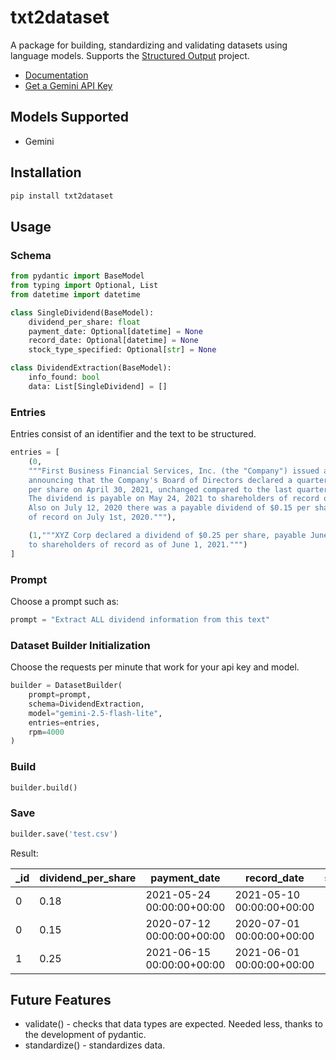 # txt2dataset
A package for building, standardizing and validating datasets using language models. Supports the [Structured Output](https://github.com/Structured-Output) project. 

* [Documentation](https://john-friedman.github.io/txt2dataset/dataset_builder.html)
* [Get a Gemini API Key](https://ai.google.dev/gemini-api/docs/api-key)

## Models Supported
* Gemini

## Installation

```bash
pip install txt2dataset
```

## Usage

### Schema

```python
from pydantic import BaseModel
from typing import Optional, List
from datetime import datetime

class SingleDividend(BaseModel):
    dividend_per_share: float
    payment_date: Optional[datetime] = None
    record_date: Optional[datetime] = None
    stock_type_specified: Optional[str] = None

class DividendExtraction(BaseModel):
    info_found: bool
    data: List[SingleDividend] = []
```

### Entries
Entries consist of an identifier and the text to be structured.
```python
entries = [
    (0,
    """First Business Financial Services, Inc. (the "Company") issued a press release today 
    announcing that the Company's Board of Directors declared a quarterly dividend of $0.18 
    per share on April 30, 2021, unchanged compared to the last quarterly dividend per share. 
    The dividend is payable on May 24, 2021 to shareholders of record on May 10, 2021. 
    Also on July 12, 2020 there was a payable dividend of $0.15 per share to shareholders 
    of record on July 1st, 2020."""),

    (1,"""XYZ Corp declared a dividend of $0.25 per share, payable June 15, 2021 
    to shareholders of record as of June 1, 2021.""")
]
```

### Prompt
Choose a prompt such as:
```python
prompt = "Extract ALL dividend information from this text"
```

### Dataset Builder Initialization

Choose the requests per minute that work for your api key and model.

```python
builder = DatasetBuilder(
    prompt=prompt,
    schema=DividendExtraction,
    model="gemini-2.5-flash-lite",
    entries=entries,
    rpm=4000
)
```

### Build
```python
builder.build()
```

### Save
```python
builder.save('test.csv')
```

Result:

| _id | dividend_per_share | payment_date                  | record_date                   | stock_type_specified |
|-----|---------------------|-------------------------------|-------------------------------|-----------------------|
| 0   | 0.18                | 2021-05-24 00:00:00+00:00    | 2021-05-10 00:00:00+00:00    |                       |
| 0   | 0.15                | 2020-07-12 00:00:00+00:00    | 2020-07-01 00:00:00+00:00    |                       |
| 1   | 0.25                | 2021-06-15 00:00:00+00:00    | 2021-06-01 00:00:00+00:00    |                       |


## Future Features
* validate() - checks that data types are expected. Needed less, thanks to the development of pydantic.
* standardize() - standardizes data.


